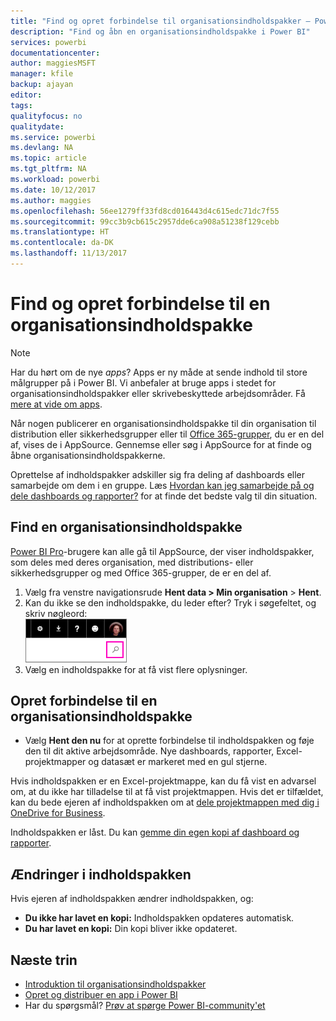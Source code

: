 ```yaml
---
title: "Find og opret forbindelse til organisationsindholdspakker – Power BI"
description: "Find og åbn en organisationsindholdspakke i Power BI"
services: powerbi
documentationcenter: 
author: maggiesMSFT
manager: kfile
backup: ajayan
editor: 
tags: 
qualityfocus: no
qualitydate: 
ms.service: powerbi
ms.devlang: NA
ms.topic: article
ms.tgt_pltfrm: NA
ms.workload: powerbi
ms.date: 10/12/2017
ms.author: maggies
ms.openlocfilehash: 56ee1279ff33fd8cd016443d4c615edc71dc7f55
ms.sourcegitcommit: 99cc3b9cb615c2957dde6ca908a51238f129cebb
ms.translationtype: HT
ms.contentlocale: da-DK
ms.lasthandoff: 11/13/2017
---
```

# <a name="find-and-connect-to-an-organizational-content-pack"></a>Find og opret forbindelse til en organisationsindholdspakke
> [!NOTE]
> Har du hørt om de nye *apps*? Apps er ny måde at sende indhold til store målgrupper på i Power BI. Vi anbefaler at bruge apps i stedet for organisationsindholdspakker eller skrivebeskyttede arbejdsområder. Få [mere at vide om apps](service-install-use-apps.md).
> 
> 

Når nogen publicerer en organisationsindholdspakke til din organisation til distribution eller sikkerhedsgrupper eller til [Office 365-grupper](https://support.office.com/article/Create-a-group-in-Office-365-7124dc4c-1de9-40d4-b096-e8add19209e9), du er en del af, vises de i AppSource.  Gennemse eller søg i AppSource for at finde og åbne organisationsindholdspakkerne.

Oprettelse af indholdspakker adskiller sig fra deling af dashboards eller samarbejde om dem i en gruppe. Læs [Hvordan kan jeg samarbejde på og dele dashboards og rapporter?](service-how-to-collaborate-distribute-dashboards-reports.md) for at finde det bedste valg til din situation.

## <a name="find-an-organizational-content-pack"></a>Find en organisationsindholdspakke
[Power BI Pro](https://powerbi.microsoft.com/pricing)-brugere kan alle gå til AppSource, der viser indholdspakker, som deles med deres organisation, med distributions- eller sikkerhedsgrupper og med Office 365-grupper, de er en del af.  

1. Vælg fra venstre navigationsrude **Hent data \> Min organisation** \> **Hent**.
2. Kan du ikke se den indholdspakke, du leder efter? Tryk i søgefeltet, og skriv nøgleord:  
    ![](media/service-organizational-content-pack-find-and-open/cp_searchbox.png)
3. Vælg en indholdspakke for at få vist flere oplysninger.

## <a name="connect-to-an-organizational-content-pack"></a>Opret forbindelse til en organisationsindholdspakke
* Vælg **Hent den nu** for at oprette forbindelse til indholdspakken og føje den til dit aktive arbejdsområde. Nye dashboards, rapporter, Excel-projektmapper og datasæt er markeret med en gul stjerne.

Hvis indholdspakken er en Excel-projektmappe, kan du få vist en advarsel om, at du ikke har tilladelse til at få vist projektmappen. Hvis det er tilfældet, kan du bede ejeren af indholdspakken om at [dele projektmappen med dig i OneDrive for Business](https://support.office.com/en-us/article/Share-documents-or-folders-in-Office-365-1fe37332-0f9a-4719-970e-d2578da4941c). 

Indholdspakken er låst. Du kan [gemme din egen kopi af dashboard og rapporter](service-organizational-content-pack-copy-refresh-access.md). 

## <a name="changes-to-the-content-pack"></a>Ændringer i indholdspakken
Hvis ejeren af indholdspakken ændrer indholdspakken, og: 

* **Du ikke har lavet en kopi:** Indholdspakken opdateres automatisk.
* **Du har lavet en kopi:** Din kopi bliver ikke opdateret. 

## <a name="next-steps"></a>Næste trin
* [Introduktion til organisationsindholdspakker](service-organizational-content-pack-introduction.md)  
* [Opret og distribuer en app i Power BI](service-create-distribute-apps.md)
* Har du spørgsmål? [Prøv at spørge Power BI-community'et](http://community.powerbi.com/)

